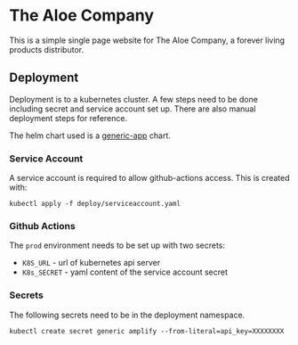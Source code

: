 # The Aloe Company

This is a simple single page website for The Aloe Company, a forever living
products distributor.

## Deployment

Deployment is to a kubernetes cluster. A few steps need to be done including
secret and service account set up. There are also manual deployment steps for
reference.

The helm chart used is a
[generic-app](https://artifacthub.io/packages/helm/mvisonneau/generic-app)
chart.

### Service Account

A service account is required to allow github-actions access. This is
created with:

```console
kubectl apply -f deploy/serviceaccount.yaml
```

### Github Actions

The `prod` environment needs to be set up with two secrets:

 - `K8S_URL` - url of kubernetes api server
 - `K8s_SECRET` - yaml content of the service account secret


### Secrets

The following secrets need to be in the deployment namespace.
 
    kubectl create secret generic amplify --from-literal=api_key=XXXXXXXX

